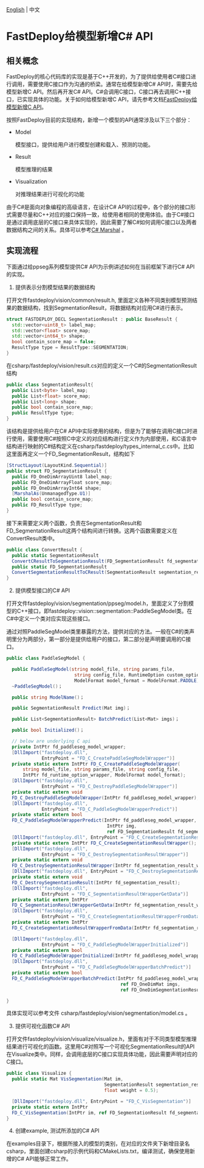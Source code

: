 [English](../../en/faq/develop_c_sharp_api_for_a_new_model.md) | 中文

# FastDeploy给模型新增C# API

## 相关概念

FastDeploy的核心代码库的实现是基于C++开发的，为了提供给使用者C#接口进行调用，需要使用C接口作为沟通的桥梁。通常在给模型新增C# API时，需要先给模型新增C API。然后再开发C# API。C#会调用C接口，C接口再去调用C++接口，已实现具体的功能。关于如何给模型新增C API，请先参考文档[FastDeploy给模型新增C API](./develop_c_api_for_a_new_model.md)。

按照FastDeploy目前的实现结构，新增一个模型的API通常涉及以下三个部分：

- Model

  模型接口，提供给用户进行模型创建和载入、预测的功能。

- Result

  模型推理的结果

- Visualization

  对推理结果进行可视化的功能

由于C#是面向对象编程的高级语言，在设计C# API的过程中，各个部分的接口形式需要尽量和C++对应的接口保持一致，给使用者相同的使用体验。由于C#接口是通过调用底层的C接口来具体实现的，因此需要了解C#如何调用C接口以及两者数据结构之间的关系。具体可以参考[C# Marshal](https://learn.microsoft.com/en-us/dotnet/framework/interop/marshalling-data-with-platform-invoke)
。

## 实现流程

下面通过给ppseg系列模型提供C# API为示例讲述如何在当前框架下进行C# API的实现。

1. 提供表示分割模型结果的数据结构

打开文件fastdeploy/vision/common/result.h, 里面定义各种不同类别模型预测结果的数据结构，找到SegmentationResult，将数据结构对应用C#进行表示。
```c++
struct FASTDEPLOY_DECL SegmentationResult : public BaseResult {
  std::vector<uint8_t> label_map;
  std::vector<float> score_map;
  std::vector<int64_t> shape;
  bool contain_score_map = false;
  ResultType type = ResultType::SEGMENTATION;
}
```
在csharp/fastdeploy/vision/result.cs对应的定义一个C#的SegmentationResult结构

```c#
public class SegmentationResult{
  public List<byte> label_map;
  public List<float> score_map;
  public List<long> shape;
  public bool contain_score_map;
  public ResultType type;
}
```

该结构是提供给用户在C# API中实际使用的结构，但是为了能够在调用C接口时进行使用，需要使用C#按照C中定义的对应结构进行定义作为内部使用，和C语言中结构进行映射的C#结构定义在csharp/fastdeploy/types_internal_c.cs中。比如这里面再定义一个FD_SegmentationResult，结构如下

```c#
[StructLayout(LayoutKind.Sequential)]
public struct FD_SegmentationResult {
  public FD_OneDimArrayUint8 label_map;
  public FD_OneDimArrayFloat score_map;
  public FD_OneDimArrayInt64 shape;
  [MarshalAs(UnmanagedType.U1)]
  public bool contain_score_map;
  public FD_ResultType type;
}
```

接下来需要定义两个函数，负责在SegmentationResult和FD_SegmentationResult这两个结构间进行转换。这两个函数需要定义在ConvertResult类中。

```c#
public class ConvertResult {
  public static SegmentationResult
  ConvertCResultToSegmentationResult(FD_SegmentationResult fd_segmentation_result);
  public static FD_SegmentationResult
  ConvertSegmentationResultToCResult(SegmentationResult segmentation_result);
}
```

2. 提供模型接口的C# API

打开文件fastdeploy/vision/segmentation/ppseg/model.h，里面定义了分割模型的C++接口，即fastdeploy::vision::segmentation::PaddleSegModel类。在C#中定义一个类对应实现这些接口。

通过对照PaddleSegModel类里暴露的方法，提供对应的方法。一般在C#的类声明里分为两部分，第一部分是提供给用户的接口，第二部分是声明要调用的C接口。

```c#
public class PaddleSegModel {

  public PaddleSegModel(string model_file, string params_file,
                         string config_file, RuntimeOption custom_option = null,
                         ModelFormat model_format = ModelFormat.PADDLE)；
  ~PaddleSegModel()；

  public string ModelName()；

  public SegmentationResult Predict(Mat img)；

  public List<SegmentationResult> BatchPredict(List<Mat> imgs)；

  public bool Initialized()；

  // below are underlying C api
  private IntPtr fd_paddleseg_model_wrapper;
  [DllImport("fastdeploy.dll",
             EntryPoint = "FD_C_CreatePaddleSegModelWrapper")]
  private static extern IntPtr FD_C_CreatePaddleSegModelWrapper(
      string model_file, string params_file, string config_file,
      IntPtr fd_runtime_option_wrapper, ModelFormat model_format);
  [DllImport("fastdeploy.dll",
             EntryPoint = "FD_C_DestroyPaddleSegModelWrapper")]
  private static extern void
  FD_C_DestroyPaddleSegModelWrapper(IntPtr fd_paddleseg_model_wrapper);
  [DllImport("fastdeploy.dll",
             EntryPoint = "FD_C_PaddleSegModelWrapperPredict")]
  private static extern bool
  FD_C_PaddleSegModelWrapperPredict(IntPtr fd_paddleseg_model_wrapper,
                                     IntPtr img,
                                     ref FD_SegmentationResult fd_segmentation_result);
  [DllImport("fastdeploy.dll", EntryPoint = "FD_C_CreateSegmentationResultWrapper")]
  private static extern IntPtr FD_C_CreateSegmentationResultWrapper();
  [DllImport("fastdeploy.dll",
             EntryPoint = "FD_C_DestroySegmentationResultWrapper")]
  private static extern void
  FD_C_DestroySegmentationResultWrapper(IntPtr fd_segmentation_result_wrapper);
  [DllImport("fastdeploy.dll", EntryPoint = "FD_C_DestroySegmentationResult")]
  private static extern void
  FD_C_DestroySegmentationResult(IntPtr fd_segmentation_result);
  [DllImport("fastdeploy.dll",
             EntryPoint = "FD_C_SegmentationResultWrapperGetData")]
  private static extern IntPtr
  FD_C_SegmentationResultWrapperGetData(IntPtr fd_segmentation_result_wrapper);
  [DllImport("fastdeploy.dll",
             EntryPoint = "FD_C_CreateSegmentationResultWrapperFromData")]
  private static extern IntPtr
  FD_C_CreateSegmentationResultWrapperFromData(IntPtr fd_segmentation_result);

  [DllImport("fastdeploy.dll",
             EntryPoint = "FD_C_PaddleSegModelWrapperInitialized")]
  private static extern bool
  FD_C_PaddleSegModelWrapperInitialized(IntPtr fd_paddleseg_model_wrapper);
  [DllImport("fastdeploy.dll",
             EntryPoint = "FD_C_PaddleSegModelWrapperBatchPredict")]
  private static extern bool
  FD_C_PaddleSegModelWrapperBatchPredict(IntPtr fd_paddleseg_model_wrapper,
                                          ref FD_OneDimMat imgs,
                                          ref FD_OneDimSegmentationResult results);

}
```
具体实现可以参考文件 csharp/fastdeploy/vision/segmentation/model.cs 。

3. 提供可视化函数C# API

打开文件fastdeploy/vision/visualize/visualize.h，里面有对于不同类型模型推理结果进行可视化的函数。这里用C#对照写一个可视化SegmentationResult的API在Visualize类中。同样，会调用底层的C接口实现具体功能，因此需要声明对应的C接口。

```c#
public class Visualize {
  public static Mat VisSegmentation(Mat im,
                                    SegmentationResult segmentation_result,
                                    float weight = 0.5);

  [DllImport("fastdeploy.dll", EntryPoint = "FD_C_VisSegmentation")]
  private static extern IntPtr
  FD_C_VisSegmentation(IntPtr im, ref FD_SegmentationResult fd_segmentation_result, float weight);
}
```

4. 创建example, 测试所添加的C# API

在examples目录下，根据所接入的模型的类别，在对应的文件夹下新增目录名csharp，里面创建csharp的示例代码和CMakeLists.txt，编译测试，确保使用新增的C# API能够正常工作。
